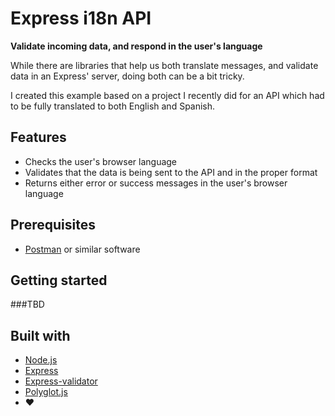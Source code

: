 # Express i18n API

**Validate incoming data, and respond in the user's language**

While there are libraries that help us both translate messages, and validate data in an Express' server, doing both can be a bit tricky.

I created this example based on a project I recently did for an API which had to be fully translated to both English and Spanish.

## Features
- Checks the user's browser language
- Validates that the data is being sent to the API and in the proper format
- Returns either error or success messages in the user's browser language

## Prerequisites
- [Postman](https://www.getpostman.com/) or similar software

## Getting started
###TBD

## Built with
- [Node.js](https://nodejs.org/)
- [Express](https://expressjs.com)
- [Express-validator](https://express-validator.github.io/docs/)
- [Polyglot.js](https://airbnb.io/polyglot.js/)
- ❤️
